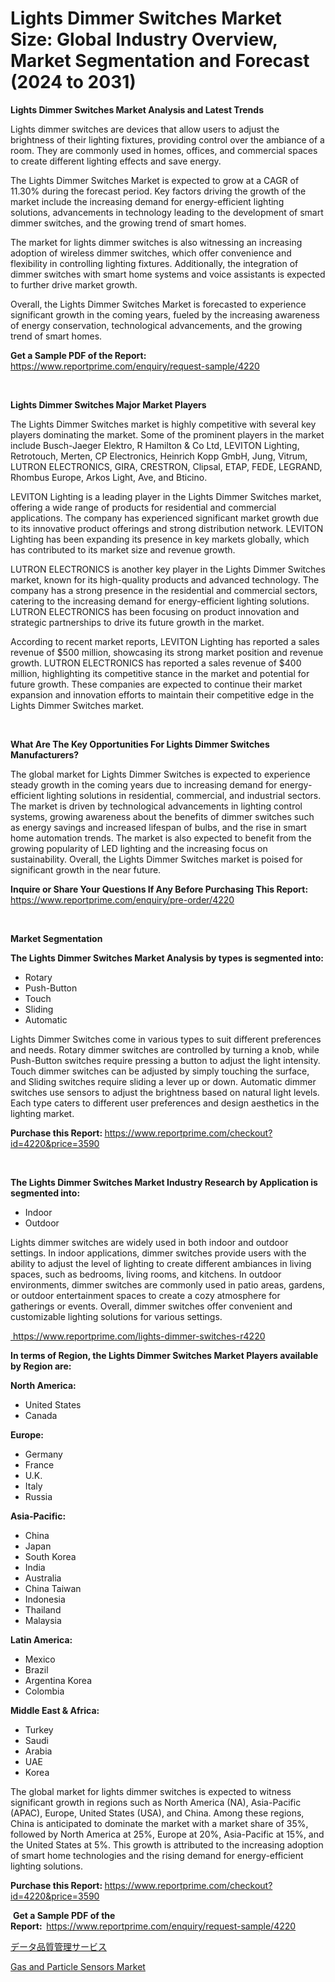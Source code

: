 <p><h1>Lights Dimmer Switches Market Size: Global Industry Overview, Market Segmentation and Forecast (2024 to 2031)</h1></p><p><strong>Lights Dimmer Switches Market Analysis and Latest Trends</strong></p>
<p><p>Lights dimmer switches are devices that allow users to adjust the brightness of their lighting fixtures, providing control over the ambiance of a room. They are commonly used in homes, offices, and commercial spaces to create different lighting effects and save energy.</p><p>The Lights Dimmer Switches Market is expected to grow at a CAGR of 11.30% during the forecast period. Key factors driving the growth of the market include the increasing demand for energy-efficient lighting solutions, advancements in technology leading to the development of smart dimmer switches, and the growing trend of smart homes.</p><p>The market for lights dimmer switches is also witnessing an increasing adoption of wireless dimmer switches, which offer convenience and flexibility in controlling lighting fixtures. Additionally, the integration of dimmer switches with smart home systems and voice assistants is expected to further drive market growth.</p><p>Overall, the Lights Dimmer Switches Market is forecasted to experience significant growth in the coming years, fueled by the increasing awareness of energy conservation, technological advancements, and the growing trend of smart homes.</p></p>
<p><strong>Get a Sample PDF of the Report:&nbsp;</strong> <a href="https://www.reportprime.com/enquiry/request-sample/4220">https://www.reportprime.com/enquiry/request-sample/4220</a></p>
<p>&nbsp;</p>
<p><strong>Lights Dimmer Switches Major Market Players</strong></p>
<p><p>The Lights Dimmer Switches market is highly competitive with several key players dominating the market. Some of the prominent players in the market include Busch-Jaeger Elektro, R Hamilton & Co Ltd, LEVITON Lighting, Retrotouch, Merten, CP Electronics, Heinrich Kopp GmbH, Jung, Vitrum, LUTRON ELECTRONICS, GIRA, CRESTRON, Clipsal, ETAP, FEDE, LEGRAND, Rhombus Europe, Arkos Light, Ave, and Bticino.</p><p>LEVITON Lighting is a leading player in the Lights Dimmer Switches market, offering a wide range of products for residential and commercial applications. The company has experienced significant market growth due to its innovative product offerings and strong distribution network. LEVITON Lighting has been expanding its presence in key markets globally, which has contributed to its market size and revenue growth.</p><p>LUTRON ELECTRONICS is another key player in the Lights Dimmer Switches market, known for its high-quality products and advanced technology. The company has a strong presence in the residential and commercial sectors, catering to the increasing demand for energy-efficient lighting solutions. LUTRON ELECTRONICS has been focusing on product innovation and strategic partnerships to drive its future growth in the market.</p><p>According to recent market reports, LEVITON Lighting has reported a sales revenue of $500 million, showcasing its strong market position and revenue growth. LUTRON ELECTRONICS has reported a sales revenue of $400 million, highlighting its competitive stance in the market and potential for future growth. These companies are expected to continue their market expansion and innovation efforts to maintain their competitive edge in the Lights Dimmer Switches market.</p></p>
<p>&nbsp;</p>
<p><strong>What Are The Key Opportunities For Lights Dimmer Switches Manufacturers?</strong></p>
<p><p>The global market for Lights Dimmer Switches is expected to experience steady growth in the coming years due to increasing demand for energy-efficient lighting solutions in residential, commercial, and industrial sectors. The market is driven by technological advancements in lighting control systems, growing awareness about the benefits of dimmer switches such as energy savings and increased lifespan of bulbs, and the rise in smart home automation trends. The market is also expected to benefit from the growing popularity of LED lighting and the increasing focus on sustainability. Overall, the Lights Dimmer Switches market is poised for significant growth in the near future.</p></p>
<p><strong>Inquire or Share Your Questions If Any Before Purchasing This Report:</strong> <a href="https://www.reportprime.com/enquiry/pre-order/4220">https://www.reportprime.com/enquiry/pre-order/4220</a></p>
<p>&nbsp;</p>
<p><strong>Market Segmentation</strong></p>
<p><strong>The Lights Dimmer Switches Market Analysis by types is segmented into:</strong></p>
<p><ul><li>Rotary</li><li>Push-Button</li><li>Touch</li><li>Sliding</li><li>Automatic</li></ul></p>
<p><p>Lights Dimmer Switches come in various types to suit different preferences and needs. Rotary dimmer switches are controlled by turning a knob, while Push-Button switches require pressing a button to adjust the light intensity. Touch dimmer switches can be adjusted by simply touching the surface, and Sliding switches require sliding a lever up or down. Automatic dimmer switches use sensors to adjust the brightness based on natural light levels. Each type caters to different user preferences and design aesthetics in the lighting market.</p></p>
<p><strong>Purchase this Report:&nbsp;</strong><a href="https://www.reportprime.com/checkout?id=4220&price=3590">https://www.reportprime.com/checkout?id=4220&price=3590</a></p>
<p>&nbsp;</p>
<p><strong>The Lights Dimmer Switches Market Industry Research by Application is segmented into:</strong></p>
<p><ul><li>Indoor</li><li>Outdoor</li></ul></p>
<p><p>Lights dimmer switches are widely used in both indoor and outdoor settings. In indoor applications, dimmer switches provide users with the ability to adjust the level of lighting to create different ambiances in living spaces, such as bedrooms, living rooms, and kitchens. In outdoor environments, dimmer switches are commonly used in patio areas, gardens, or outdoor entertainment spaces to create a cozy atmosphere for gatherings or events. Overall, dimmer switches offer convenient and customizable lighting solutions for various settings.</p></p>
<p><a href="https://www.reportprime.com/lights-dimmer-switches-r4220">&nbsp;https://www.reportprime.com/lights-dimmer-switches-r4220</a></p>
<p><strong>In terms of Region, the Lights Dimmer Switches Market Players available by Region are:</strong></p>
<p>
    <p> <strong> North America: </strong>
        <ul>
            <li>United States</li>
            <li>Canada</li>
        </ul>
        </p> 
    <p> <strong> Europe: </strong>
        <ul>
            <li>Germany</li>
            <li>France</li>
            <li>U.K.</li>
            <li>Italy</li>
            <li>Russia</li>
        </ul>
        </p> 
    <p> <strong> Asia-Pacific: </strong>
        <ul>
            <li>China</li>
            <li>Japan</li>
            <li>South Korea</li>
            <li>India</li>
            <li>Australia</li>
            <li>China Taiwan</li>
            <li>Indonesia</li>
            <li>Thailand</li>
            <li>Malaysia</li>
        </ul>
        </p> 
    <p> <strong> Latin America: </strong>
        <ul>
            <li>Mexico</li>
            <li>Brazil</li>
            <li>Argentina Korea</li>
            <li>Colombia</li>
        </ul>
        </p> 
    <p> <strong> Middle East & Africa: </strong>
        <ul>
            <li>Turkey</li>
            <li>Saudi</li>
            <li>Arabia</li>
            <li>UAE</li>
            <li>Korea</li>
        </ul>
    </p>
    </p>
<p><p>The global market for lights dimmer switches is expected to witness significant growth in regions such as North America (NA), Asia-Pacific (APAC), Europe, United States (USA), and China. Among these regions, China is anticipated to dominate the market with a market share of 35%, followed by North America at 25%, Europe at 20%, Asia-Pacific at 15%, and the United States at 5%. This growth is attributed to the increasing adoption of smart home technologies and the rising demand for energy-efficient lighting solutions.</p></p>
<p><strong>Purchase this Report: </strong><a href="https://www.reportprime.com/checkout?id=4220&price=3590">https://www.reportprime.com/checkout?id=4220&price=3590</a></p>
<p>&nbsp;<strong>Get a Sample PDF of the Report:&nbsp;&nbsp;</strong><a href="https://www.reportprime.com/enquiry/request-sample/4220">https://www.reportprime.com/enquiry/request-sample/4220</a></p>
<p><strong></strong></p>
<p><p><a href="https://github.com/oqxogxyvqe90775/Market-Research-Report-List-2/blob/main/460160473470.md">データ品質管理サービス</a></p><p><a href="https://github.com/RoccoManning/Market-Research-Report-List-5/blob/main/gas-and-particle-sensors-market.md">Gas and Particle Sensors Market</a></p></p>